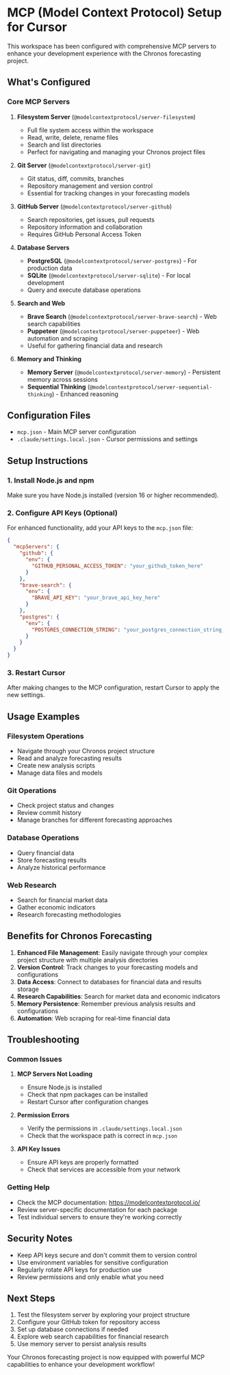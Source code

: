 # MCP (Model Context Protocol) Setup for Cursor

This workspace has been configured with comprehensive MCP servers to enhance your development experience with the Chronos forecasting project.

## What's Configured

### Core MCP Servers

1. **Filesystem Server** (`@modelcontextprotocol/server-filesystem`)
   - Full file system access within the workspace
   - Read, write, delete, rename files
   - Search and list directories
   - Perfect for navigating and managing your Chronos project files

2. **Git Server** (`@modelcontextprotocol/server-git`)
   - Git status, diff, commits, branches
   - Repository management and version control
   - Essential for tracking changes in your forecasting models

3. **GitHub Server** (`@modelcontextprotocol/server-github`)
   - Search repositories, get issues, pull requests
   - Repository information and collaboration
   - Requires GitHub Personal Access Token

4. **Database Servers**
   - **PostgreSQL** (`@modelcontextprotocol/server-postgres`) - For production data
   - **SQLite** (`@modelcontextprotocol/server-sqlite`) - For local development
   - Query and execute database operations

5. **Search and Web**
   - **Brave Search** (`@modelcontextprotocol/server-brave-search`) - Web search capabilities
   - **Puppeteer** (`@modelcontextprotocol/server-puppeteer`) - Web automation and scraping
   - Useful for gathering financial data and research

6. **Memory and Thinking**
   - **Memory Server** (`@modelcontextprotocol/server-memory`) - Persistent memory across sessions
   - **Sequential Thinking** (`@modelcontextprotocol/server-sequential-thinking`) - Enhanced reasoning

## Configuration Files

- `mcp.json` - Main MCP server configuration
- `.claude/settings.local.json` - Cursor permissions and settings

## Setup Instructions

### 1. Install Node.js and npm
Make sure you have Node.js installed (version 16 or higher recommended).

### 2. Configure API Keys (Optional)

For enhanced functionality, add your API keys to the `mcp.json` file:

```json
{
  "mcpServers": {
    "github": {
      "env": {
        "GITHUB_PERSONAL_ACCESS_TOKEN": "your_github_token_here"
      }
    },
    "brave-search": {
      "env": {
        "BRAVE_API_KEY": "your_brave_api_key_here"
      }
    },
    "postgres": {
      "env": {
        "POSTGRES_CONNECTION_STRING": "your_postgres_connection_string_here"
      }
    }
  }
}
```

### 3. Restart Cursor
After making changes to the MCP configuration, restart Cursor to apply the new settings.

## Usage Examples

### Filesystem Operations
- Navigate through your Chronos project structure
- Read and analyze forecasting results
- Create new analysis scripts
- Manage data files and models

### Git Operations
- Check project status and changes
- Review commit history
- Manage branches for different forecasting approaches

### Database Operations
- Query financial data
- Store forecasting results
- Analyze historical performance

### Web Research
- Search for financial market data
- Gather economic indicators
- Research forecasting methodologies

## Benefits for Chronos Forecasting

1. **Enhanced File Management**: Easily navigate through your complex project structure with multiple analysis directories
2. **Version Control**: Track changes to your forecasting models and configurations
3. **Data Access**: Connect to databases for financial data and results storage
4. **Research Capabilities**: Search for market data and economic indicators
5. **Memory Persistence**: Remember previous analysis results and configurations
6. **Automation**: Web scraping for real-time financial data

## Troubleshooting

### Common Issues

1. **MCP Servers Not Loading**
   - Ensure Node.js is installed
   - Check that npm packages can be installed
   - Restart Cursor after configuration changes

2. **Permission Errors**
   - Verify the permissions in `.claude/settings.local.json`
   - Check that the workspace path is correct in `mcp.json`

3. **API Key Issues**
   - Ensure API keys are properly formatted
   - Check that services are accessible from your network

### Getting Help

- Check the MCP documentation: https://modelcontextprotocol.io/
- Review server-specific documentation for each package
- Test individual servers to ensure they're working correctly

## Security Notes

- Keep API keys secure and don't commit them to version control
- Use environment variables for sensitive configuration
- Regularly rotate API keys for production use
- Review permissions and only enable what you need

## Next Steps

1. Test the filesystem server by exploring your project structure
2. Configure your GitHub token for repository access
3. Set up database connections if needed
4. Explore web search capabilities for financial research
5. Use memory server to persist analysis results

Your Chronos forecasting project is now equipped with powerful MCP capabilities to enhance your development workflow! 
